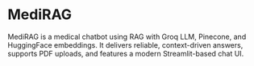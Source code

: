 # MediRAG
MediRAG is a medical chatbot using RAG with Groq LLM, Pinecone, and HuggingFace embeddings. It delivers reliable, context-driven answers, supports PDF uploads, and features a modern Streamlit-based chat UI.
